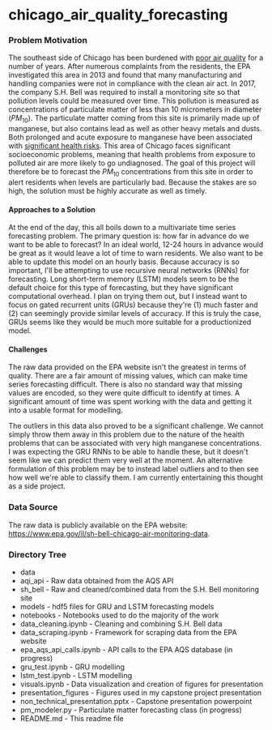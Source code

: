 # chicago_air_quality_forecasting

### Problem Motivation

The southeast side of Chicago has been burdened with [poor air quality](https://www.epa.gov/il/environmental-issues-southeast-chicago) for a number of years. After numerous complaints from the residents, the EPA investigated this area in 2013 and found that many manufacturing and handling companies were not in compliance with the clean air act. In 2017, the company S.H. Bell was required to install a monitoring site so that pollution levels could be measured over time. This pollution is measured as concentrations of particulate matter of less than 10 micrometers in diameter ($PM_{10}$). The particulate matter coming from this site is primarily made up of manganese, but also contains lead as well as other heavy metals and dusts. Both prolonged and acute exposure to manganese have been associated with [significant health risks](https://www.ncbi.nlm.nih.gov/books/NBK158868/). This area of Chicago faces significant socioeconomic problems, meaning that health problems from exposure to polluted air are more likely to go undiagnosed. The goal of this project will therefore be to forecast the $PM_{10}$ concentrations from this site in order to alert residents when levels are particularly bad. Because the stakes are so high, the solution must be highly accurate as well as timely.

#### Approaches to a Solution

At the end of the day, this all boils down to a multivariate time series forecasting problem. The primary question is: how far in advance do we want to be able to forecast? In an ideal world, 12-24 hours in advance would be great as it would leave a lot of time to warn residents. We also want to be able to update this model on an hourly basis. Because accuracy is so important, I'll be attempting to use recursive neural networks (RNNs) for forecasting. Long short-term memory (LSTM) models seem to be the default choice for this type of forecasting, but they have significant computational overhead. I plan on trying them out, but I instead want to focus on gated recurrent units (GRUs) because they're (1) much faster and (2) can seemingly provide similar levels of accuracy. If this is truly the case, GRUs seems like they would be much more suitable for a productionized model. 

#### Challenges

The raw data provided on the EPA website isn't the greatest in terms of quality. There are a fair amount of missing values, which can make time series forecasting difficult. There is also no standard way that missing values are encoded, so they were quite difficult to identify at times. A significant amount of time was spent working with the data and getting it into a usable format for modelling.

The outliers in this data also proved to be a significant challenge. We cannot simply throw them away in this problem due to the nature of the health problems that can be associated with very high manganese concentrations. I was expecting the GRU RNNs to be able to handle these, but it doesn't seem like we can predict them very well at the moment. An alternative formulation of this problem may be to instead label outliers and to then see how well we're able to classify them. I am currently entertaining this thought as a side project.


### Data Source

The raw data is publicly available on the EPA website: https://www.epa.gov/il/sh-bell-chicago-air-monitoring-data.

### Directory Tree

- data
 - aqi_api - Raw data obtained from the AQS API
 - sh_bell - Raw and cleaned/combined data from the S.H. Bell monitoring site
- models - hdf5 files for GRU and LSTM forecasting models
- notebooks - Notebooks used to do the majority of the work
 - data_cleaning.ipynb - Cleaning and combining S.H. Bell data
 - data_scraping.ipynb - Framework for scraping data from the EPA website
 - epa_aqs_api_calls.ipynb - API calls to the EPA AQS database (in progress)
 - gru_test.ipynb - GRU modelling
 - lstm_test.ipynb - LSTM modelling
 - visuals.ipynb - Data visualization and creation of figures for presentation
- presentation_figures - Figures used in my capstone project presentation
- non_technical_presentation.pptx - Capstone presentation powerpoint
- pm_modeler.py - Particulate matter forecasting class (in progress)
- README.md - This readme file

